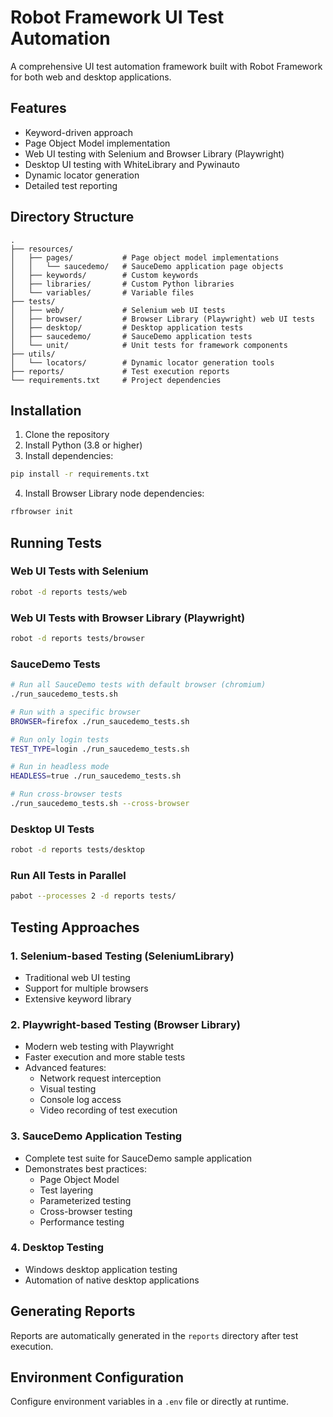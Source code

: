 # Robot Framework UI Test Automation

A comprehensive UI test automation framework built with Robot Framework for both web and desktop applications.

## Features

- Keyword-driven approach
- Page Object Model implementation
- Web UI testing with Selenium and Browser Library (Playwright)
- Desktop UI testing with WhiteLibrary and Pywinauto
- Dynamic locator generation
- Detailed test reporting

## Directory Structure

```
.
├── resources/
│   ├── pages/           # Page object model implementations
│   │   └── saucedemo/   # SauceDemo application page objects
│   ├── keywords/        # Custom keywords
│   ├── libraries/       # Custom Python libraries
│   └── variables/       # Variable files
├── tests/
│   ├── web/             # Selenium web UI tests
│   ├── browser/         # Browser Library (Playwright) web UI tests
│   ├── desktop/         # Desktop application tests
│   ├── saucedemo/       # SauceDemo application tests
│   └── unit/            # Unit tests for framework components
├── utils/
│   └── locators/        # Dynamic locator generation tools
├── reports/             # Test execution reports
└── requirements.txt     # Project dependencies
```

## Installation

1. Clone the repository
2. Install Python (3.8 or higher)
3. Install dependencies:

```bash
pip install -r requirements.txt
```

4. Install Browser Library node dependencies:

```bash
rfbrowser init
```

## Running Tests

### Web UI Tests with Selenium

```bash
robot -d reports tests/web
```

### Web UI Tests with Browser Library (Playwright)

```bash
robot -d reports tests/browser
```

### SauceDemo Tests

```bash
# Run all SauceDemo tests with default browser (chromium)
./run_saucedemo_tests.sh

# Run with a specific browser
BROWSER=firefox ./run_saucedemo_tests.sh

# Run only login tests
TEST_TYPE=login ./run_saucedemo_tests.sh

# Run in headless mode
HEADLESS=true ./run_saucedemo_tests.sh

# Run cross-browser tests
./run_saucedemo_tests.sh --cross-browser
```

### Desktop UI Tests

```bash
robot -d reports tests/desktop
```

### Run All Tests in Parallel

```bash
pabot --processes 2 -d reports tests/
```

## Testing Approaches

### 1. Selenium-based Testing (SeleniumLibrary)

- Traditional web UI testing
- Support for multiple browsers
- Extensive keyword library

### 2. Playwright-based Testing (Browser Library)

- Modern web testing with Playwright
- Faster execution and more stable tests
- Advanced features:
  - Network request interception
  - Visual testing
  - Console log access
  - Video recording of test execution

### 3. SauceDemo Application Testing

- Complete test suite for SauceDemo sample application
- Demonstrates best practices:
  - Page Object Model
  - Test layering
  - Parameterized testing
  - Cross-browser testing
  - Performance testing

### 4. Desktop Testing

- Windows desktop application testing
- Automation of native desktop applications

## Generating Reports

Reports are automatically generated in the `reports` directory after test execution.

## Environment Configuration

Configure environment variables in a `.env` file or directly at runtime.
